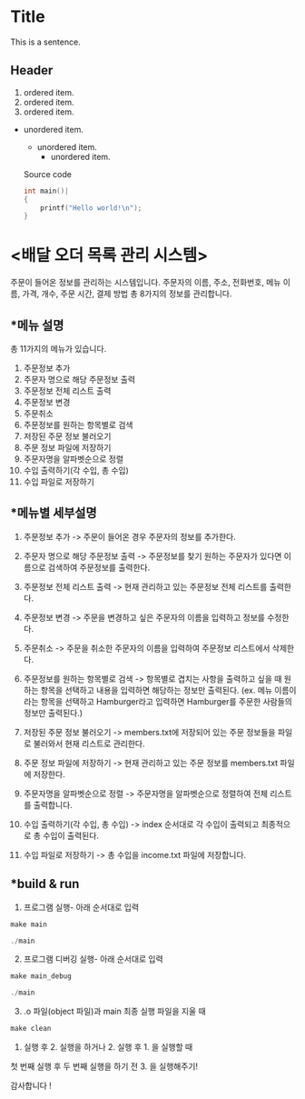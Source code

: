 # Title #

This is a sentence.

## Header ##

1. ordered item.
2. ordered item.
3. ordered item.

* unordered item.
	* unordered item.
		* unordered item.

	Source code

	```C
	int main()|
	{
		printf("Hello world!\n");
	}
	```

# <배달 오더 목록 관리 시스템> #
주문이 들어온 정보를 관리하는 시스템입니다.
주문자의 이름, 주소, 전화번호, 메뉴 이름, 가격, 개수, 주문 시간, 결제 방법 총 8가지의 정보를 관리합니다.

## *메뉴 설명 ##
총 11가지의 메뉴가 있습니다.
1. 주문정보 추가
2. 주문자 명으로 해당  주문정보 출력
3. 주문정보 전체 리스트 출력
4. 주문정보 변경
5. 주문취소
6. 주문정보를 원하는 항목별로 검색
7. 저장된 주문 정보 불러오기
8. 주문 정보 파일에 저장하기
9. 주문자명을 알파벳순으로 정렬
10. 수입 출력하기(각 수입, 총 수입)
11. 수입 파일로 저장하기

## *메뉴별 세부설명 ##

1. 주문정보 추가
-> 주문이 들어온 경우 주문자의 정보를 추가한다.

2. 주문자 명으로 해당 주문정보 출력 
-> 주문정보를 찾기 원하는 주문자가 있다면 이름으로 검색하여 주문정보를 출력한다.

3. 주문정보 전체 리스트 출력
-> 현재 관리하고 있는 주문정보 전체 리스트를 출력한다.

4. 주문정보 변경
-> 주문을 변경하고 싶은 주문자의 이름을 입력하고 정보를 수정한다.

5. 주문취소
-> 주문을 취소한 주문자의 이름을 입력하여 주문정보 리스트에서 삭제한다.

6. 주문정보를 원하는 항목별로 검색
-> 항목별로 겹치는 사항을 출력하고 싶을 때 원하는 항목을 선택하고 내용을 입력하면 해당하는 정보만 출력된다.
(ex. 메뉴 이름이라는 항목을 선택하고 Hamburger라고 입력하면 Hamburger를 주문한 사람들의 정보만 출력된다.)

7. 저장된 주문 정보 불러오기
-> members.txt에 저장되어 있는 주문 정보들을 파일로 불러와서 현재 리스트로 관리한다.

8. 주문 정보 파일에 저장하기
-> 현재 관리하고 있는 주문 정보를 members.txt 파일에 저장한다.

9. 주문자명을 알파벳순으로 정렬
-> 주문자명을 알파벳순으로 정렬하여 전체 리스트를 출력합니다.

10. 수입 출력하기(각 수입, 총 수입)
-> index 순서대로 각 수입이 출력되고 최종적으로 총 수입이 출력된다.

11. 수입 파일로 저장하기
-> 총 수입을 income.txt 파일에 저장합니다.


## *build & run ##

1. 프로그램 실행- 아래 순서대로 입력
```C
make main
```
```C
./main
```
2. 프로그램 디버깅 실행- 아래 순서대로 입력
```C
make main_debug
```
```C
./main
```
3. .o 파일(object 파일)과 main 최종 실행 파일을 지울 때
```C
make clean
```

1. 실행 후 2. 실행을 하거나 2. 실행 후 1. 을 실행할 때 

첫 번째 실행 후 두 번째 실행을 하기 전 3. 을 실행해주기!



감사합니다 !
